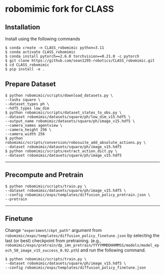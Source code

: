 # robomimic fork for CLASS

## Installation
Install using the following commands
```
$ conda create -n CLASS_robomimic python=3.11
$ conda activate CLASS_robomimic
$ conda install pytorch==2.6.0 torchvision==0.21.0 -c pytorch
$ git clone https://github.com/sean1295-robotics/CLASS_robomimic.git
$ cd CLASS_robomimic
$ pip install -e .
```
## Prepare Dataset
```
$ python robomimic/scripts/download_datasets.py \ 
--tasks square \ 
--dataset_types ph \ 
--hdf5_types low_dim
$ python robomimic/scripts/dataset_states_to_obs.py \ 
--dataset robomimic/datasets/square/ph/low_dim_v15.hdf5 \ 
--output_name robomimic/datasets/square/ph/image_v15.hdf5 \ 
--camera_names agentview \ 
--camera_height 256 \ 
--camera_width 256
$ python robomimic/scripts/conversion/robosuite_add_absolute_actions.py \ 
--dataset robomimic/datasets/square/ph/image_v15.hdf5
$ python robomimic/scripts/extract_action_dict.py \ 
--dataset robomimic/datasets/square/ph/image_v15.hdf5 
```
-------
## Precompute and Pretrain
```
$ python robomimic/scripts/train.py \
--dataset robomimic/datasets/square/ph/image_v15.hdf5 \
--config robomimic/exps/templates/diffusion_policy_pretrain.json \
--pretrain
```
-------
## Finetune
Change `"experiment/ckpt_path"` argument from `robomimic/exps/templates/diffusion_policy_finetune.json` by selecting the last (or best) checkpoint from pretraining. (e.g., `robomimic/exps/pretrain/dp_imn_pretrain/YYYYMMDDHHMMSS/models/model_epoch_50_image_v15_success_0.92.pth`) and run the following command.
```
$ python robomimic/scripts/train.py \
--dataset robomimic/datasets/square/ph/image_v15.hdf5 \
--config robomimic/exps/templates/diffusion_policy_finetune.json
```

<!-- ## Citation

Please cite [this paper](https://arxiv.org/abs/2108.03298) if you use this framework in your work:

```bibtex
@inproceedings{robomimic2021,
  title={What Matters in Learning from Offline Human Demonstrations for Robot Manipulation},
  author={Ajay Mandlekar and Danfei Xu and Josiah Wong and Soroush Nasiriany and Chen Wang and Rohun Kulkarni and Li Fei-Fei and Silvio Savarese and Yuke Zhu and Roberto Mart\'{i}n-Mart\'{i}n},
  booktitle={Conference on Robot Learning (CoRL)},
  year={2021}
}
``` -->
